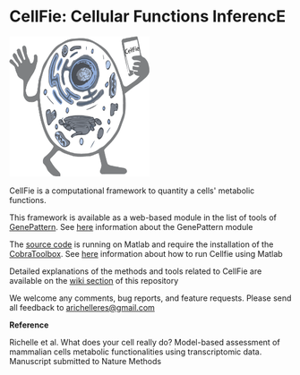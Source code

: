 # **CellFie**: Cellular Functions InferencE

<img src="https://github.com/LewisLabUCSD/CellFie/blob/master/logo_with_name.png" width="250" height="250">

 CellFie is a computational framework to quantity a cells' metabolic functions.
 
 
 
 This framework is available as a web-based module in the list of tools of [GenePattern](www.genepattern.org). See [here](https://github.com/LewisLabUCSD/CellFie/wiki/Tutorial-:-GenePattern-module) information about the GenePattern module
 
 The [source code](https://github.com/LewisLabUCSD/CellFie/blob/master/src/CellFie.m) is running on Matlab and require the installation of the [CobraToolbox](https://github.com/opencobra/cobratoolbox). See [here](https://github.com/LewisLabUCSD/CellFie/wiki/Running-CellFie-in-Matlab) information about how to run Cellfie using Matlab
 
Detailed explanations of the methods and tools related to CellFie are available on the [wiki section](https://github.com/LewisLabUCSD/CellFie/wiki) of this repository



We welcome any comments, bug reports, and feature requests. Please send all feedback to arichelleres@gmail.com



**Reference**

Richelle et al. What does your cell really do? Model-based assessment of mammalian cells metabolic functionalities using transcriptomic data. Manuscript submitted to Nature Methods 
